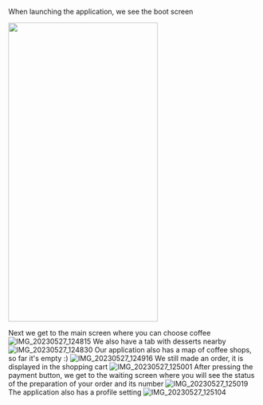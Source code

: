 When launching the application, we see the boot screen

<img src="https://github.com/FreyllaR/coffeshop/assets/91470277/5622bf0a-109a-46a2-9857-c0f55e516261" width="300" height="600">

Next we get to the main screen where you can choose coffee
![IMG_20230527_124815](https://github.com/FreyllaR/coffeshop/assets/91470277/e6845c9e-8c83-4d76-8e03-df48ef8dc21d)
We also have a tab with desserts nearby
![IMG_20230527_124830](https://github.com/FreyllaR/coffeshop/assets/91470277/70214de3-4b14-4292-8977-f3c348ba956f)
Our application also has a map of coffee shops, so far it's empty :)
![IMG_20230527_124916](https://github.com/FreyllaR/coffeshop/assets/91470277/78dcfb1a-5588-4c53-a9e5-95f1c7738e4c)
We still made an order, it is displayed in the shopping cart
![IMG_20230527_125001](https://github.com/FreyllaR/coffeshop/assets/91470277/ecb28b41-e7da-4c79-b848-cf8b6b816dee)
After pressing the payment button, we get to the waiting screen where you will see the status of the preparation of your order and its number
![IMG_20230527_125019](https://github.com/FreyllaR/coffeshop/assets/91470277/815a4c84-35b1-42b0-8e5c-56b864f083ba)
The application also has a profile setting
![IMG_20230527_125104](https://github.com/FreyllaR/coffeshop/assets/91470277/9285b4cf-cd52-4f93-9277-99438516316f)
